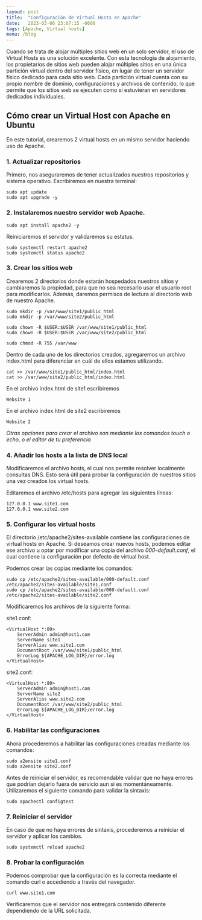 ```yaml
---
layout: post
title:  "Configuración de Virtual Hosts en Apache"
date:   2023-03-06 23:07:15 -0600
tags: [Apache, Virtual hosts]
menu: /blog
---
```

Cuando se trata de alojar múltiples sitios web en un solo servidor, el uso de Virtual Hosts es una solución excelente. Con esta tecnología de alojamiento, los propietarios de sitios web pueden alojar múltiples sitios en una única partición virtual dentro del servidor físico, en lugar de tener un servidor físico dedicado para cada sitio web. Cada partición virtual cuenta con su propio nombre de dominio, configuraciones y archivos de contenido, lo que permite que los sitios web se ejecuten como si estuvieran en servidores dedicados individuales.


## Cómo crear un Virtual Host con Apache en Ubuntu

En este tutorial, crearemos 2 virtual hosts en un mismo servidor haciendo uso de Apache.


### 1. Actualizar repositorios

Primero, nos aseguraremos de tener actualizados nuestros repositorios y sistema operativo. Escribiremos en nuestra terminal:

```
sudo apt update
sudo apt upgrade -y
```

### 2. Instalaremos nuestro servidor web Apache.

```
sudo apt install apache2 -y
```

Reiniciaremos el servidor y validaremos su estatus.

```
sudo systemctl restart apache2
sudo systemctl status apache2
```

### 3. Crear los sitios web

Crearemos 2 directorios donde estarán hospedados nuestros sitios y cambiaremos la propiedad, para que no sea necesario usar el usuario root para modificarlos. Además, daremos permisos de lectura al directorio web de nuestro Apache.

```
sudo mkdir -p /var/www/site1/public_html
sudo mkdir -p /var/www/site2/public_html

sudo chown -R $USER:$USER /var/www/site1/public_html
sudo chown -R $USER:$USER /var/www/site2/public_html

sudo chmod -R 755 /var/www
```

Dentro de cada uno de los directorios creados, agregaremos un archivo index.html para diferenciar en cuál de ellos estamos utilizando.

```
cat >> /var/www/site1/public_html/index.html
cat >> /var/www/site2/public_html/index.html
```

En el archivo index.html de site1 escribiremos

```
Website 1
```

En el archivo index.html de site2 escribiremos

```
Website 2
```
*Otras opciones para crear el archivo son mediante los comandos touch o echo, o el editor de tu preferencia*

### 4. Añadir los hosts a la lista de DNS local

Modificaremos el archivo hosts, el cual nos permite resolver localmente consultas DNS. Esto será útil para probar la configuración de nuestros sitios una vez creados los virtual hosts.

Editaremos el archivo /etc/hosts para agregar las siguientes líneas:

```
127.0.0.1 www.site1.com
127.0.0.1 www.site2.com
```

### 5. Configurar los virtual hosts

El directorio /etc/apache2/sites-available contiene las configuraciones de virtual hosts en Apache. Si deseamos crear nuevos hosts, podemos editar ese archivo u optar por modificar una copia del archivo *000-default.conf*, el cual contiene la configuración por defecto de virtual host.

Podemos crear las copias mediante los comandos:

```
sudo cp /etc/apache2/sites-available/000-default.conf /etc/apache2/sites-available/site1.conf
sudo cp /etc/apache2/sites-available/000-default.conf /etc/apache2/sites-available/site2.conf
```

Modificaremos los archivos de la siguiente forma:

site1.conf:

```
<VirtualHost *:80>
    ServerAdmin admin@host1.com
    ServerName site1
    ServerAlias www.site1.com
    DocumentRoot /var/www/site1/public_html
    ErrorLog ${APACHE_LOG_DIR}/error.log
</VirtualHost>
```
site2.conf:

```
<VirtualHost *:80>
    ServerAdmin admin@host1.com
    ServerName site2
    ServerAlias www.site2.com
    DocumentRoot /var/www/site2/public_html
    ErrorLog ${APACHE_LOG_DIR}/error.log
</VirtualHost>
```

### 6. Habilitar las configuraciones

Ahora procederemos a habilitar las configuraciones creadas mediante los comandos:

```
sudo a2ensite site1.conf
sudo a2ensite site2.conf
```

Antes de reiniciar el servidor, es recomendable validar que no haya errores que podrían dejarlo fuera de servicio aun si es momentáneamente. Utilizaremos el siguiente comando para validar la sintaxis:

```
sudo apachectl configtest
```

### 7. Reiniciar el servidor

En caso de que no haya errores de sintaxis, procederemos a reiniciar el servidor y aplicar los cambios.

```
sudo systemctl reload apache2
```

### 8. Probar la configuración

Podemos comprobar que la configuración es la correcta mediante el comando curl o accediendo a través del navegador.

```
curl www.site1.com
```

Verificaremos que el servidor nos entregará contenido diferente dependiendo de la URL solicitada.